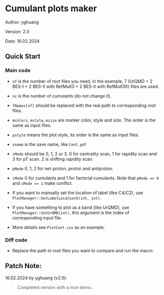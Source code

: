 # Cumulant plots maker

Author: yghuang

Version: 2.0

Date: 16.02.2024

## Quick Start

### Main code

* `nf` is the number of root files you need, in the example, 7 (UrQMD + 2 BES-I + 2 BES-II with RefMult3 + 2 BES-II with RefMult3X) files are used.

* `nc` is the number of cumulants (do not change it).

* `fNames[nf]` should be replaced with the real path to corresponding root files.

* `mcolors`, `mstyle`, `msize` are marker color, style and size. The order is the same as input files.

* `pstyle` means the plot style, its order is the same as input files.

* `sname` is the save name, like `Cent.pdf`

* `sMode` should be 0, 1, 2 or 3. 0 for centrality scan, 1 for rapidity scan and 3 for pT scan. 2 is shifting rapidity scan.

* `pMode` 0, 1, 2 for net-proton, proton and antiproton.

* `cMode` 0 for cumulants and 1 for factorial cumulants. Note that `pMode == 0` and `cMode == 1` make conflict.

* If you want to manually set the location of label (like C4/C2), use `PlotManager::SetLabelLocationX(int, int)`.

* If you have something to plot as a band (like UrQMD), use `PlotManager::SetUrQMD(int)`, this argument is the index of corresponding input file.

* More details see `PlotCent.cxx` as an example.

### Diff code

* Replace the path to root files you want to compare and run the macro.

## Patch Note:

16.02.2024 by yghuang (v2.0):

> Completed version with a nice demo.